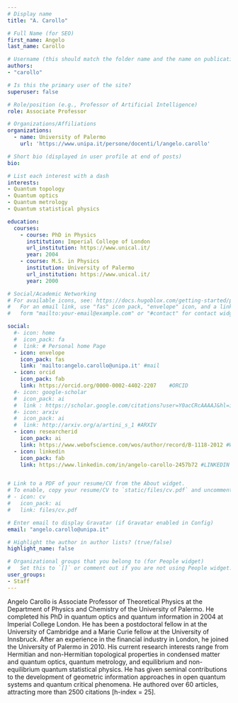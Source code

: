 ```yaml
---
# Display name
title: "A. Carollo"

# Full Name (for SEO)
first_name: Angelo
last_name: Carollo

# Username (this should match the folder name and the name on publications)
authors:
- "carollo"

# Is this the primary user of the site?
superuser: false

# Role/position (e.g., Professor of Artificial Intelligence)
role: Associate Professor

# Organizations/Affiliations
organizations:
  - name: University of Palermo
    url: 'https://www.unipa.it/persone/docenti/l/angelo.carollo'

# Short bio (displayed in user profile at end of posts)
bio: 

# List each interest with a dash
interests:
- Quantum topology
- Quantum optics
- Quantum metrology
- Quantum statistical physics

education:
  courses:
    - course: PhD in Physics 
      institution: Imperial College of London
      url_institution: https://www.unical.it/
      year: 2004
    - course: M.S. in Physics
      institution: University of Palermo 
      url_institution: https://www.unical.it/
      year: 2000

# Social/Academic Networking
# For available icons, see: https://docs.hugoblox.com/getting-started/page-builder/#icons
#   For an email link, use "fas" icon pack, "envelope" icon, and a link in the
#   form "mailto:your-email@example.com" or "#contact" for contact widget.

social:
  #- icon: home
  #  icon_pack: fa
  #  link: # Personal home Page
  - icon: envelope
    icon_pack: fas
    link: 'mailto:angelo.carollo@unipa.it' #mail
  - icon: orcid
    icon_pack: fab
    link: https://orcid.org/0000-0002-4402-2207    #ORCID
  #- icon: google-scholar 
  #  icon_pack: ai
  #  link : https://scholar.google.com/citations?user=Y0acCRcAAAAJ&hl=it&oi=ao #SCHOLAR
  #- icon: arxiv
  #  icon_pack: ai
  #  link: http://arxiv.org/a/artini_s_1 #ARXIV
  - icon: researcherid
    icon_pack: ai
    link: https://www.webofscience.com/wos/author/record/B-1118-2012 #WOS
  - icon: linkedin
    icon_pack: fab
    link: https://www.linkedin.com/in/angelo-carollo-2457b72 #LINKEDIN


# Link to a PDF of your resume/CV from the About widget.
# To enable, copy your resume/CV to `static/files/cv.pdf` and uncomment the lines below.
# - icon: cv
#   icon_pack: ai
#   link: files/cv.pdf

# Enter email to display Gravatar (if Gravatar enabled in Config)
email: "angelo.carollo@unipa.it"

# Highlight the author in author lists? (true/false)
highlight_name: false

# Organizational groups that you belong to (for People widget)
#   Set this to `[]` or comment out if you are not using People widget.
user_groups:
- Staff
---
```

Angelo Carollo is Associate Professor of Theoretical Physics at the Department of Physics and Chemistry of the University of Palermo. He completed his PhD in quantum optics and quantum information in 2004 at Imperial College London. He has been a postdoctoral fellow in at the University of Cambridge and a Marie Curie fellow at the University of Innsbruck. After an experience in the financial industry in London, he joined the University of Palermo in 2010. His current research interests range from Hermitian and non-Hermitian topological properties in condensed matter and quantum optics,  quantum metrology, and equilibrium and non-equilibrium quantum statistical physics. He has given seminal contributions to the development of geometric information approaches in open quantum systems and quantum critical phenomena. He authored over 60 articles, attracting more than 2500 citations [h-index = 25]. 
